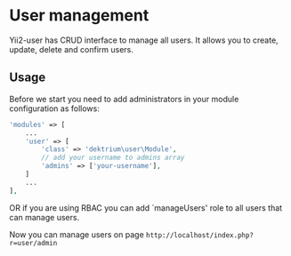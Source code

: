 User management
===============

Yii2-user has CRUD interface to manage all users. It allows you to create, update, delete and confirm users.

## Usage

Before we start you need to add administrators in your module configuration as follows:

```php
'modules' => [
	...
	'user' => [
		'class' => 'dektrium\user\Module',
		// add your username to admins array
		'admins' => ['your-username'],
	]
	...
],
```

OR if you are using RBAC you can add `manageUsers' role to all users that can manage users.

Now you can manage users on page `http://localhost/index.php?r=user/admin`